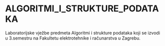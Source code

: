 # ALGORITMI_I_STRUKTURE_PODATAKA
Laboratorijske vježbe predmeta Algoritmi i strukture podataka koji se izvodi u 3.semestru na Fakultetu elektrotehnike i računarstva u Zagrebu.
